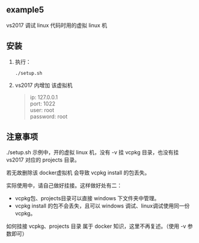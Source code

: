 ## example5

vs2017 调试 linux 代码时用的虚拟 linux 机


## 安装

1. 执行：

	```shell
	./setup.sh
	```


2. vs2017 内增加 该虚拟机

   > ip: 127.0.0.1<br>
   > port: 1022<br>
   > user: root<br>
   > password: root<br>

## 注意事项


./setup.sh 示例中，开的虚拟 linux 机，没有 -v 挂 vcpkg 目录，也没有挂 vs2017 对应的 projects 目录。

若无故删除该 docker虚拟机 会导致 vcpkg install 的包丢失。

实际使用中，请自己做好挂接。这样做好处有二：

  - vcpkg包、projects目录可以直接 windows 下文件夹中管理。
  - vcpkg install 的包不会丢失，且可以 windows 调试、linux调试使用同一份 vcpkg。
  
如何挂接 vcpkg、projects 目录 属于 docker 知识，这里不再复述。（使用 -v 参数即可）
